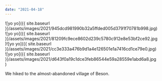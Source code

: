 ```yaml
---
date: "2021-04-18"
---
```


![yo yo]({{ site.baseurl }}/assets/images/2021/945dcd981990b32a5ffded005d3791f70781b998.jpg)![yo yo]({{ site.baseurl }}/assets/images/2021/81209fc9ece8602d239c5780c912e8e53bf2ce92.jpg)![yo yo]({{ site.baseurl }}/assets/images/2021/cc3e333a476b9d1a4e126501e1a7416cd1ce79e0.jpg)![yo yo]({{ site.baseurl }}/assets/images/2021/d643f0a19c1dce3feb86544e59a28559e1abd6a8.jpg)

We hiked to the almost-abandoned village of Beson.
